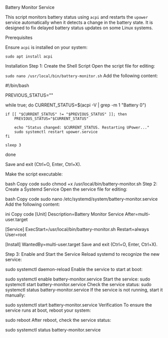 Battery Monitor Service

This script monitors battery status using `acpi` and restarts the `upower` service automatically when it detects a change in the battery state. It is designed to fix delayed battery status updates on some Linux systems.

Prerequisites

Ensure `acpi` is installed on your system:

`sudo apt install acpi`

Installation
Step 1: Create the Shell Script
Open the script file for editing:


`sudo nano /usr/local/bin/battery-monitor.sh`
Add the following content:


#!/bin/bash

PREVIOUS_STATUS=""

while true; do
    CURRENT_STATUS=$(acpi -V | grep -m 1 "Battery 0")

    if [[ "$CURRENT_STATUS" != "$PREVIOUS_STATUS" ]]; then
        PREVIOUS_STATUS="$CURRENT_STATUS"

        echo "Status changed: $CURRENT_STATUS. Restarting UPower..."
        sudo systemctl restart upower.service
    fi

    sleep 3
done



Save and exit (Ctrl+O, Enter, Ctrl+X).

Make the script executable:

bash
Copy code
sudo chmod +x /usr/local/bin/battery-monitor.sh
Step 2: Create a Systemd Service
Open the service file for editing:

bash
Copy code
sudo nano /etc/systemd/system/battery-monitor.service
Add the following content:

ini
Copy code
[Unit]
Description=Battery Monitor Service
After=multi-user.target

[Service]
ExecStart=/usr/local/bin/battery-monitor.sh
Restart=always
User=root

[Install]
WantedBy=multi-user.target
Save and exit (Ctrl+O, Enter, Ctrl+X).

Step 3: Enable and Start the Service
Reload systemd to recognize the new service:

sudo systemctl daemon-reload
Enable the service to start at boot:

sudo systemctl enable battery-monitor.service
Start the service:
sudo systemctl start battery-monitor.service
Check the service status:
sudo systemctl status battery-monitor.service
If the service is not running, start it manually:


sudo systemctl start battery-monitor.service
Verification
To ensure the service runs at boot, reboot your system:

sudo reboot
After reboot, check the service status:

sudo systemctl status battery-monitor.service
